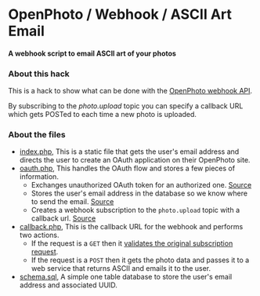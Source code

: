 OpenPhoto / Webhook / ASCII Art Email
=======================
#### A webhook script to email ASCII art of your photos

### About this hack

This is a hack to show what can be done with the [OpenPhoto webhook API][webhookapi].

By subscribing to the _photo.upload_ topic you can specify a callback URL which gets POSTed to each time a new photo is uploaded.

### About the files

* [index.php][index], This is a static file that gets the user's email address and directs the user to create an OAuth application on their OpenPhoto site.
* [oauth.php][oauth], This handles the OAuth flow and stores a few pieces of information.
    * Exchanges unauthorized OAuth token for an authorized one. [Source][accessexchange]
    * Stores the user's email address in the database so we know where to send the email. [Source][storeemail]
    * Creates a webhook subscription to the `photo.upload` topic with a callback url. [Source][webhooksubscribe]
* [callback.php][callback], This is the callback URL for the webhook and performs two actions.
    * If the request is a `GET` then it [validates the original subscription request][webhookvalidation].
    * If the request is a `POST` then it gets the photo data and passes it to a web service that returns ASCII and emails it to the user.
* [schema.sql][mysqlschema], A simple one table database to store the user's email address and associated UUID.

[webhookapi]: https://github.com/openphoto/frontend/blob/master/documentation/api/PostWebhookSubscribe.markdown
[index]: https://github.com/openphoto/kitchensink/blob/master/webhooks/asciiart/index.php
[oauth]: https://github.com/openphoto/kitchensink/blob/master/webhooks/asciiart/oauth.php
[callback]: https://github.com/openphoto/kitchensink/blob/master/webhooks/asciiart/callback.php
[mysqlschema]: https://github.com/openphoto/kitchensink/blob/master/webhooks/asciiart/schema.sql
[webhookvalidation]: https://github.com/openphoto/frontend/blob/master/documentation/api/PostWebhookSubscribe.markdown#verification
[accessexchange]: https://github.com/openphoto/kitchensink/blob/master/webhooks/asciiart/oauth.php#L24
[storeemail]: https://github.com/openphoto/kitchensink/blob/master/webhooks/asciiart/oauth.php#L28
[webhooksubscribe]: https://github.com/openphoto/kitchensink/blob/master/webhooks/asciiart/oauth.php#L33